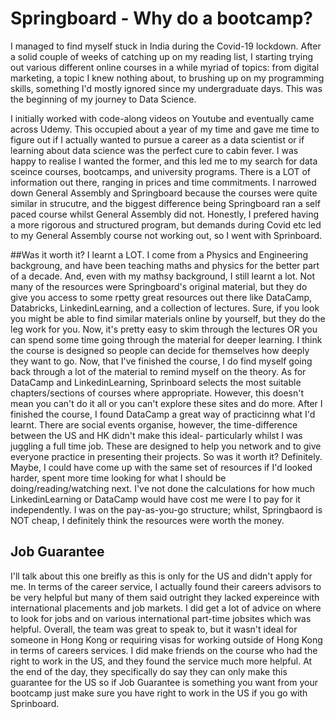 # Springboard - Why do a bootcamp?

I managed to find myself stuck in India during the Covid-19 lockdown. After a solid couple of weeks of catching up on my reading list, I starting trying out various different online courses in a while myriad of topics: from digital marketing, a topic I knew nothing about, to brushing up on my programming skills, something I'd mostly ignored since my undergraduate days. This was the beginning of my journey to Data Science. 

I initially worked with code-along videos on Youtube and eventually came across Udemy. This occupied about a year of my time and gave me time to figure out if I actually wanted to pursue a career as a data scientist or if learning about data science was the perfect cure to cabin fever. I was happy to realise I wanted the former, and this led me to my search for data sceince courses, bootcamps, and university programs. There is a LOT of information out there, ranging in prices and time commitments. I narrowed down General Assembly and Springboard because the courses were quite similar in strucutre, and the biggest difference being Springboard ran a self paced course whilst General Assembly did not. Honestly, I prefered having a more rigorous and structured program, but demands during Covid etc led to my General Assembly course not working out, so I went with Sprinboard. 

##Was it worth it? 
I learnt a LOT. I come from a Physics and Engineering backgroung, and have been teaching maths and physics for the better part of a decade. And, even with my mathsy background, I still learnt a lot. Not many of the resources were Springboard's original material, but they do give you access to some rpetty great resources out there like DataCamp, Databricks, LinkedinLearning, and a collection of lectures. Sure, if you look you might be able to find similar materials online by yourself, but they do the leg work for you. Now, it's pretty easy to skim through the lectures OR you can spend some time going through the material for deeper learning. I think the course is designed so people can decide for themselves how deeply they want to go. Now, that I've finished the course, I do find myself going back through a lot of the material to remind myself on the theory. As for DataCamp and LinkedinLearning, Sprinboard selects the most suitable chapters/sections of courses where appropriate. However, this doesn't mean you can't do it all or you can't explore these sites and do more. After I finished the course, I found DataCamp a great way of practicinng what I'd learnt. There are social events organise, however, the time-difference between the US and HK didn't make this ideal- particularly whilst I was juggling a full time job. These are designed to help you network and to give everyone practice in presenting their projects. So was it worth it? Definitely. Maybe, I could have come up with the same set of resources if I'd looked harder, spent more time looking for what I should be doing/reading/watching next. I've not done the calculations for how much LinkedinLearning or DataCamp would have cost me were I to pay for it independently. I was on the pay-as-you-go structure; whilst, Springbaord is NOT cheap, I definitely think the resources were worth the money. 


## Job Guarantee
I'll talk about this one breifly as this is only for the US and didn't apply for me. In terms of the career service, I actually found their careers advisors to be very helpful but many of them said outright they lacked expereince with international placements and job markets. I did get a lot of advice on where to look for jobs and on various international part-time jobsites which was helpful. Overall, the team was great to speak to, but it wasn't ideal for someone in Hong Kong or requiring visas for working outside of Hong Kong in terms of careers services. I did make friends on the course who had the right to work in the US, and they found the service much more helpful. At the end of the day, they specifically do say they can only make this guarantee for the US so if Job Guarantee is something you want from your bootcamp just make sure you have right to work in the US if you go with Sprinboard. 
